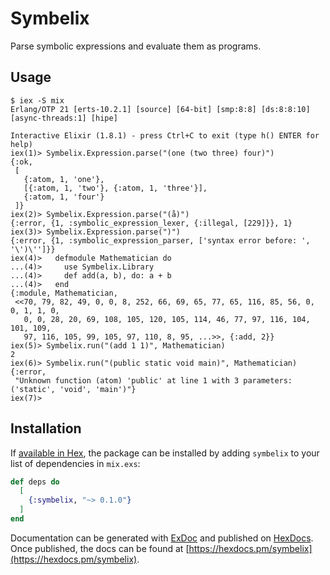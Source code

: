 # Symbelix

Parse symbolic expressions and evaluate them as programs.

## Usage

```
$ iex -S mix
Erlang/OTP 21 [erts-10.2.1] [source] [64-bit] [smp:8:8] [ds:8:8:10] [async-threads:1] [hipe]

Interactive Elixir (1.8.1) - press Ctrl+C to exit (type h() ENTER for help)
iex(1)> Symbelix.Expression.parse("(one (two three) four)")
{:ok,
 [
   {:atom, 1, 'one'},
   [{:atom, 1, 'two'}, {:atom, 1, 'three'}],
   {:atom, 1, 'four'}
 ]}
iex(2)> Symbelix.Expression.parse("(å)")
{:error, {1, :symbolic_expression_lexer, {:illegal, [229]}}, 1} 
iex(3)> Symbelix.Expression.parse(")")
{:error, {1, :symbolic_expression_parser, ['syntax error before: ', '\')\'']}}
iex(4)>   defmodule Mathematician do
...(4)>     use Symbelix.Library
...(4)>     def add(a, b), do: a + b
...(4)>   end
{:module, Mathematician,
 <<70, 79, 82, 49, 0, 0, 8, 252, 66, 69, 65, 77, 65, 116, 85, 56, 0, 0, 1, 1, 0,
   0, 0, 28, 20, 69, 108, 105, 120, 105, 114, 46, 77, 97, 116, 104, 101, 109,
   97, 116, 105, 99, 105, 97, 110, 8, 95, ...>>, {:add, 2}}
iex(5)> Symbelix.run("(add 1 1)", Mathematician)
2
iex(6)> Symbelix.run("(public static void main)", Mathematician)
{:error,
 "Unknown function (atom) 'public' at line 1 with 3 parameters: ('static', 'void', 'main')"}
iex(7)>
```

## Installation

If [available in Hex](https://hex.pm/docs/publish), the package can be installed
by adding `symbelix` to your list of dependencies in `mix.exs`:

```elixir
def deps do
  [
    {:symbelix, "~> 0.1.0"}
  ]
end
```

Documentation can be generated with [ExDoc](https://github.com/elixir-lang/ex_doc)
and published on [HexDocs](https://hexdocs.pm). Once published, the docs can
be found at [https://hexdocs.pm/symbelix](https://hexdocs.pm/symbelix).
